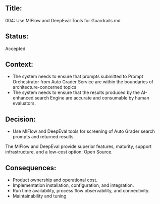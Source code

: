 ## Title: 

004: Use MlFlow and DeepEval Tools for Guardrails.md 

## Status: 

Accepted

## Context:

- The system needs to ensure that prompts submitted to Prompt Orchestrator from Auto Grader Service are within the boundaries of architecture-concerned topics
- The system needs to ensure that the results produced by the AI-enhanced search Engine are accurate and consumable by human evaluators.

## Decision:

- Use MlFlow and DeepEval tools for screening of Auto Grader search prompts and returned results.

The MlFlow and DeepEval provide superior features, maturity, support infrastructure, and a low-cost option: Open Source.
 
## Consequences:

- Product ownership and operational cost.
- Implementation installation, configuration, and integration.
- Run time  availability, process flow observability, and connectivity.
- Maintainability and tuning
